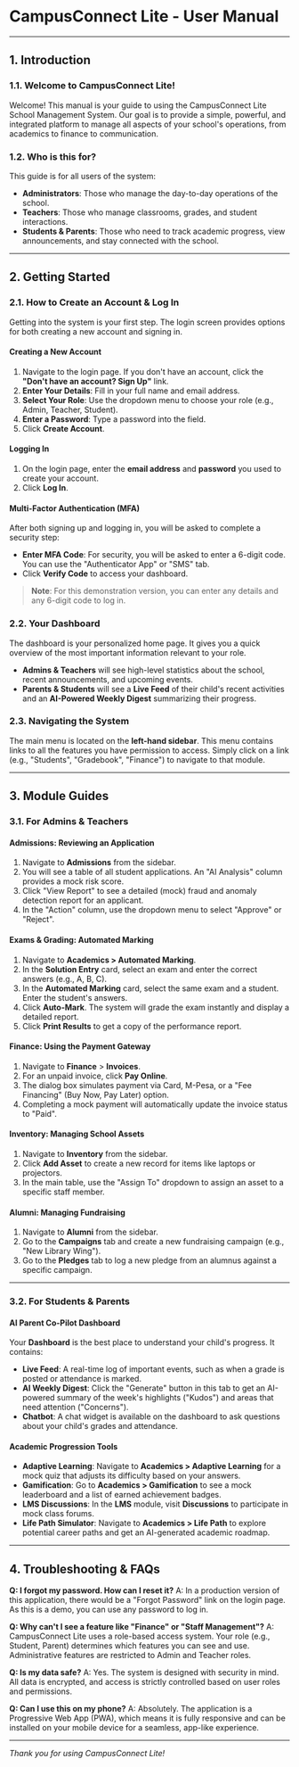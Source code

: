 
# CampusConnect Lite - User Manual

---

## 1. Introduction

### 1.1. Welcome to CampusConnect Lite!
Welcome! This manual is your guide to using the CampusConnect Lite School Management System. Our goal is to provide a simple, powerful, and integrated platform to manage all aspects of your school's operations, from academics to finance to communication.

### 1.2. Who is this for?
This guide is for all users of the system:
-   **Administrators**: Those who manage the day-to-day operations of the school.
-   **Teachers**: Those who manage classrooms, grades, and student interactions.
-   **Students & Parents**: Those who need to track academic progress, view announcements, and stay connected with the school.

---

## 2. Getting Started

### 2.1. How to Create an Account & Log In
Getting into the system is your first step. The login screen provides options for both creating a new account and signing in.

#### Creating a New Account
1.  Navigate to the login page. If you don't have an account, click the **"Don't have an account? Sign Up"** link.
2.  **Enter Your Details**: Fill in your full name and email address.
3.  **Select Your Role**: Use the dropdown menu to choose your role (e.g., Admin, Teacher, Student).
4.  **Enter a Password**: Type a password into the field.
5.  Click **Create Account**.

#### Logging In
1.  On the login page, enter the **email address** and **password** you used to create your account.
2.  Click **Log In**.

#### Multi-Factor Authentication (MFA)
After both signing up and logging in, you will be asked to complete a security step:
-   **Enter MFA Code**: For security, you will be asked to enter a 6-digit code. You can use the "Authenticator App" or "SMS" tab.
-   Click **Verify Code** to access your dashboard.

> **Note**: For this demonstration version, you can enter any details and any 6-digit code to log in.

### 2.2. Your Dashboard
The dashboard is your personalized home page. It gives you a quick overview of the most important information relevant to your role.
-   **Admins & Teachers** will see high-level statistics about the school, recent announcements, and upcoming events.
-   **Parents & Students** will see a **Live Feed** of their child's recent activities and an **AI-Powered Weekly Digest** summarizing their progress.

### 2.3. Navigating the System
The main menu is located on the **left-hand sidebar**. This menu contains links to all the features you have permission to access. Simply click on a link (e.g., "Students", "Gradebook", "Finance") to navigate to that module.

---

## 3. Module Guides

### 3.1. For Admins & Teachers

#### **Admissions: Reviewing an Application**
1.  Navigate to **Admissions** from the sidebar.
2.  You will see a table of all student applications. An "AI Analysis" column provides a mock risk score.
3.  Click "View Report" to see a detailed (mock) fraud and anomaly detection report for an applicant.
4.  In the "Action" column, use the dropdown menu to select "Approve" or "Reject".

#### **Exams & Grading: Automated Marking**
1.  Navigate to **Academics > Automated Marking**.
2.  In the **Solution Entry** card, select an exam and enter the correct answers (e.g., A, B, C).
3.  In the **Automated Marking** card, select the same exam and a student. Enter the student's answers.
4.  Click **Auto-Mark**. The system will grade the exam instantly and display a detailed report.
5.  Click **Print Results** to get a copy of the performance report.

#### **Finance: Using the Payment Gateway**
1.  Navigate to **Finance** > **Invoices**.
2.  For an unpaid invoice, click **Pay Online**.
3.  The dialog box simulates payment via Card, M-Pesa, or a "Fee Financing" (Buy Now, Pay Later) option.
4.  Completing a mock payment will automatically update the invoice status to "Paid".

#### **Inventory: Managing School Assets**
1.  Navigate to **Inventory** from the sidebar.
2.  Click **Add Asset** to create a new record for items like laptops or projectors.
3.  In the main table, use the "Assign To" dropdown to assign an asset to a specific staff member.

#### **Alumni: Managing Fundraising**
1.  Navigate to **Alumni** from the sidebar.
2.  Go to the **Campaigns** tab and create a new fundraising campaign (e.g., "New Library Wing").
3.  Go to the **Pledges** tab to log a new pledge from an alumnus against a specific campaign.

---

### 3.2. For Students & Parents

#### **AI Parent Co-Pilot Dashboard**
Your **Dashboard** is the best place to understand your child's progress. It contains:
-   **Live Feed**: A real-time log of important events, such as when a grade is posted or attendance is marked.
-   **AI Weekly Digest**: Click the "Generate" button in this tab to get an AI-powered summary of the week's highlights ("Kudos") and areas that need attention ("Concerns").
-   **Chatbot**: A chat widget is available on the dashboard to ask questions about your child's grades and attendance.

#### **Academic Progression Tools**
-   **Adaptive Learning**: Navigate to **Academics > Adaptive Learning** for a mock quiz that adjusts its difficulty based on your answers.
-   **Gamification**: Go to **Academics > Gamification** to see a mock leaderboard and a list of earned achievement badges.
-   **LMS Discussions**: In the **LMS** module, visit **Discussions** to participate in mock class forums.
-   **Life Path Simulator**: Navigate to **Academics > Life Path** to explore potential career paths and get an AI-generated academic roadmap.

---

## 4. Troubleshooting & FAQs

**Q: I forgot my password. How can I reset it?**
A: In a production version of this application, there would be a "Forgot Password" link on the login page. As this is a demo, you can use any password to log in.

**Q: Why can't I see a feature like "Finance" or "Staff Management"?**
A: CampusConnect Lite uses a role-based access system. Your role (e.g., Student, Parent) determines which features you can see and use. Administrative features are restricted to Admin and Teacher roles.

**Q: Is my data safe?**
A: Yes. The system is designed with security in mind. All data is encrypted, and access is strictly controlled based on user roles and permissions.

**Q: Can I use this on my phone?**
A: Absolutely. The application is a Progressive Web App (PWA), which means it is fully responsive and can be installed on your mobile device for a seamless, app-like experience.

---
*Thank you for using CampusConnect Lite!*
